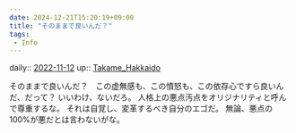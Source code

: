 ```yaml
---
date: 2024-12-21T15:20:19+09:00
title: "そのままで良いんだ？"
tags:
 - Info
---
```


daily:: [2022-11-12](Daily_Note/2022-11-12.md)
up:: [Takame_Hakkaido](../Bar/Novel/Nacaria/Takame_Hakkaido.md)

そのままで良いんだ？　この虚無感も、この憤怒も、この依存心ですら良いんだ、だって？
いいわけ、ないだろ。
人格上の悪点汚点をオリジナリティと呼んで尊重するな。
それは自覚し、変革するべき自分のエゴだ。
無論、悪点の100%が悪だとは言わないがな。